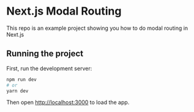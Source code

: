 # Next.js Modal Routing

This repo is an example project showing you how to do modal routing in Next.js

## Running the project

First, run the development server:

```bash
npm run dev
# or
yarn dev
```

Then open [http://localhost:3000](http://localhost:3000) to load the app.
